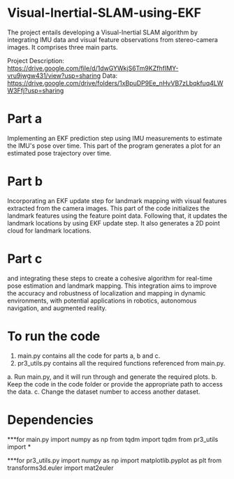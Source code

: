 # Visual-Inertial-SLAM-using-EKF
The project entails developing a Visual-Inertial SLAM algorithm by integrating IMU data and visual feature observations 
from stereo-camera images.
It comprises three main parts.

Project Description: https://drive.google.com/file/d/1dwGYWkjS6Tm9KZfhfIMY-vru9jwgw431/view?usp=sharing
Data: https://drive.google.com/drive/folders/1xBpuDP9Ee_nHvVB7zLbqkfuq4LWW3Ffj?usp=sharing

# Part a
Implementing an EKF prediction step using IMU measurements to estimate the IMU's pose over time. This part of the program 
generates a plot for an estimated pose trajectory over time.

# Part b
Incorporating an EKF update step for landmark mapping with visual features extracted from the camera images. This part of the code
initializes the landmark features using the feature point data. Following that, it updates the landmark locations by using EKF update
step. It also generates a 2D point cloud for landmark locations.

# Part c
and integrating these steps to create a cohesive algorithm for real-time pose estimation and landmark mapping. This integration aims to improve the accuracy and robustness of localization and mapping in dynamic environments, with potential applications in robotics, autonomous navigation, and augmented reality.


# To run the code
1. main.py contains all the code for parts a, b and c.
2. pr3_utils.py contains all the required functions referenced from main.py.

a. Run main.py, and it will run through and generate the required plots. 
b. Keep the code in the code folder or provide the appropriate path to access the data.
c. Change the dataset number to access another dataset.

# Dependencies
***for main.py
import numpy as np
from tqdm import tqdm
from pr3_utils import *

***for pr3_utils.py
import numpy as np
import matplotlib.pyplot as plt
from transforms3d.euler import mat2euler

